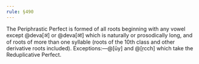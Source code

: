 ```yaml
---
rule: §490
---
```


The Periphrastic Perfect is formed of all roots beginning with any vowel except @deva[अ] or @deva[आ] which is naturally or prosodically long, and of roots of more than one syllable (roots of the 10th class and other derivative roots included). Exceptions:—@[ūy] and @[ṛcch] which take the Reduplicative Perfect.